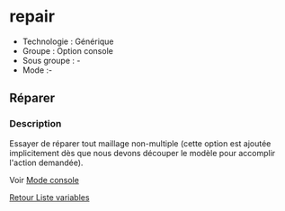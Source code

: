 # repair

* Technologie : Générique
* Groupe : Option console
* Sous groupe : -
* Mode :-

## Réparer

### Description

Essayer de réparer tout maillage non-multiple (cette option est ajoutée implicitement dès que nous devons découper le modèle pour accomplir l'action demandée).

Voir [Mode console](../console/mode_console.md#actions)


[Retour Liste variables](variable_list.md)
